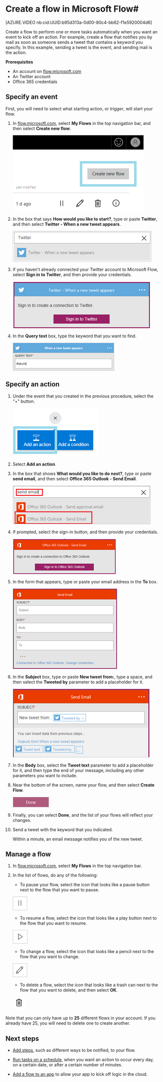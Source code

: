 <properties
    pageTitle="Automate tasks by creating a flow | Microsoft Flow"
    description="Create a flow to automatically perform one or more actions, such as sending mail, when events occur, such as someone adding a row to a SharePoint list."
    services=""
    suite="flow"
    documentationCenter="na"
    authors="aftowen"
    manager="dwrede"
    editor=""
    tags=""
 />
<tags
    ms.service="flow"
    ms.devlang="na"
    ms.topic="get-started-article"
    ms.tgt_pltfrm="na"
    ms.workload="na"
   ms.date="04/24/2016"
    ms.author="anneta"/>

# Create a flow in Microsoft Flow#

[AZURE.VIDEO nb:cid:UUID:b95d313a-0d00-80c4-bb62-f1e5920004d6]

Create a flow to perform one or more tasks automatically when you want an event to kick off an action. For example, create a flow that notifies you by mail as soon as someone sends a tweet that contains a keyword you specify. In this example, sending a tweet is the event, and sending mail is the action.

**Prerequisites**

- An account on [flow.microsoft.com](https://flow.microsoft.com)
- An Twitter account
- Office 365 credentials

## Specify an event

First, you will need to select what starting action, or *trigger*, will start your flow.

1. In [flow.microsoft.com](https://flow.microsoft.com), select **My Flows** in the top navigation bar, and then select **Create new flow**.

	![Flows option in the left navigation bar](./media/get-started-logic-flow/create-logic-flow.png)

1. In the box that says **How would you like to start?**, type or paste **Twitter**, and then select **Twitter - When a new tweet appears**.

	![Twitter event](./media/get-started-logic-flow/twitter-search.png)

5. If you haven't already connected your Twitter account to Microsoft Flow, select **Sign in to Twitter**, and then provide your credentials.

    ![Twitter sign in](./media/get-started-logic-flow/twitter-signin.png)

6. In the **Query text** box, type the keyword that you want to find.

	![Twitter keyword](./media/get-started-logic-flow/twitter-keyword.png)

## Specify an action ##
1. Under the event that you created in the previous procedure, select the "+" button.

	![Plus icon](./media/get-started-logic-flow/add-action-icon.png)

2. Select **Add an action**.

3. In the box that shows **What would you like to do next?**, type or paste **send email**, and then select **Office 365 Outlook - Send Email**.

	![List of actions](./media/get-started-logic-flow/send-email.png)

4. If prompted, select the sign-in button, and then provide your credentials.

	![Sign in to Office](./media/get-started-logic-flow/sign-in-office.png)

5. In the form that appears, type or paste your email address in the **To** box.

	![Blank email message](./media/get-started-logic-flow/blank-email.png)

1. In the **Subject** box, type or paste **New tweet from:**, type a space, and then select the **Tweeted by** parameter to add a placeholder for it.

	![Subject line with placeholder](./media/get-started-logic-flow/message-token.png)

1. In the **Body** box, select the **Tweet text** parameter to add a placeholder for it, and then type the end of your message, including any other parameters you want to include.

1.  Near the bottom of the screen, name your flow, and then select **Create Flow**.

	![Select the done button](./media/get-started-logic-flow/done-button.png)

1. Finally, you can select **Done**, and the list of your flows will reflect your changes.

1. Send a tweet with the keyword that you indicated.

	Within a minute, an email message notifies you of the new tweet.

## Manage a flow ##
1. In [flow.microsoft.com](https://flow.microsoft.com), select **My Flows** in the top navigation bar.

2. In the list of flows, do any of the following:

	- To pause your flow, select the icon that looks like a pause button next to the flow that you want to pause.

	![Pause icon](./media/get-started-logic-flow/pause-icon.png)

	- To resume a flow, select the icon that looks like a play button next to the flow that you want to resume.  

	![Resume icon](./media/get-started-logic-flow/resume-icon.png)  

	- To change a flow, select the icon that looks like a pencil next to the flow that you want to change.  

	![Edit icon](./media/get-started-logic-flow/edit-icon.png)  

	- To delete a flow, select the icon that looks like a trash can next to the flow that you want to delete, and then select **OK**.
	
	![Delete icon](./media/get-started-logic-flow/delete-icon.png)  
		
Note that you can only have up to **25** different flows in your account. If you already have 25, you will need to delete one to create another.

## Next steps ##

- [Add steps](multi-step-logic-flow.md), such as different ways to be notified, to your flow.

- [Run tasks on a schedule](run-tasks-on-a-schedule.md), when you want an action to occur every day, on a certain date, or after a certain number of minutes.

- [Add a flow to an app](https://powerapps.microsoft.com/en-us/tutorials/using-logic-flows/) to allow your app to kick off logic in the cloud.
